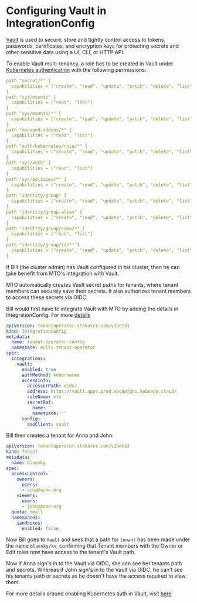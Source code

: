 # Configuring Vault in IntegrationConfig

[Vault](https://www.vaultproject.io/) is used to secure, store and tightly control access to tokens, passwords, certificates, and encryption keys for protecting secrets and other sensitive data using a UI, CLI, or HTTP API.

To enable Vault multi-tenancy, a role has to be created in Vault under [Kubernetes authentication](https://developer.hashicorp.com/vault/docs/auth/kubernetes) with the following permissions:

```yaml
path "secret/*" {
  capabilities = ["create", "read", "update", "patch", "delete", "list"]
}
path "sys/mounts" {
  capabilities = ["read", "list"]
}
path "sys/mounts/*" {
  capabilities = ["create", "read", "update", "patch", "delete", "list"]
}
path "managed-addons/*" {
  capabilities = ["read", "list"]
}
path "auth/kubernetes/role/*" {
  capabilities = ["create", "read", "update", "patch", "delete", "list"]
}
path "sys/auth" {
  capabilities = ["read", "list"]
}
path "sys/policies/*" {
  capabilities = ["create", "read", "update", "patch", "delete", "list"]
}
path "identity/group" {
  capabilities = ["create", "read", "update", "patch", "delete", "list"]
}
path "identity/group-alias" {
  capabilities = ["create", "read", "update", "patch", "delete", "list"]
}
path "identity/group/name/*" {
  capabilities = ["read", "list"]
}
path "identity/group/id/*" {
  capabilities = ["create", "read", "update", "patch", "delete", "list"]
}
```

If Bill (the cluster admin) has Vault configured in his cluster, then he can take benefit from MTO's integration with Vault.

MTO automatically creates Vault secret paths for tenants, where tenant members can securely save their secrets. It also authorizes tenant members to access these secrets via OIDC.

Bill would first have to integrate Vault with MTO by adding the details in IntegrationConfig. For more [details](../crds-api-reference/integration-config.md#vault)

```yaml
apiVersion: tenantoperator.stakater.com/v1beta1
kind: IntegrationConfig
metadata:
  name: tenant-operator-config
  namespace: multi-tenant-operator
spec:
  integrations:
    vault:
      enabled: true
      authMethod: kubernetes
      accessInfo: 
        accessorPath: oidc/
        address: https://vault.apps.prod.abcdefghi.kubeapp.cloud/
        roleName: mto
        secretRef:       
          name: ''
          namespace: ''
      config: 
        ssoClient: vault
```

Bill then creates a tenant for Anna and John:

```yaml
apiVersion: tenantoperator.stakater.com/v1beta3
kind: Tenant
metadata:
  name: bluesky
spec:
  accessControl:
    owners:
      users:
      - anna@acme.org
    viewers:
      users:
      - john@acme.org
  quota: small
  namespaces:
    sandboxes:
      enabled: false
```

Now Bill goes to `Vault` and sees that a path for `tenant` has been made under the name `bluesky/kv`, confirming that Tenant members with the Owner or Edit roles now have access to the tenant's Vault path.

Now if Anna sign's in to the Vault via OIDC, she can see her tenants path and secrets. Whereas if John sign's in to the Vault via OIDC, he can't see his tenants path or secrets as he doesn't have the access required to view them.

For more details around enabling Kubernetes auth in Vault, visit [here](https://developer.hashicorp.com/vault/docs/auth/kubernetes)
